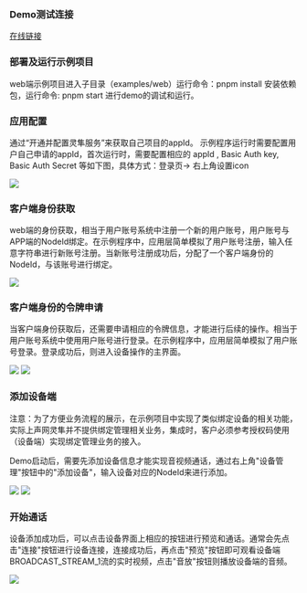 ### Demo测试连接

[在线链接](https://agoraio.github.io/agora-iot-callkit-web//#/)

### 部署及运行示例项目
web端示例项目进入子目录（examples/web）运行命令：pnpm install  安装依赖包，运行命令: pnpm start 进行demo的调试和运行。 

### 应用配置
通过“开通并配置灵隼服务”来获取自己项目的appId。 示例程序运行时需要配置用户自己申请的appId，首次运行时，需要配置相应的 appId
, Basic Auth key,  Basic Auth Secret 等如下图，具体方式：登录页→ 右上角设置icon

![](./resource/setting.png)

### 客户端身份获取
web端的身份获取，相当于用户账号系统中注册一个新的用户账号，用户账号与 APP端的NodeId绑定。在示例程序中，应用层简单模拟了用户账号注册，输入任意字符串进行新账号注册。当新账号注册成功后，分配了一个客户端身份的NodeId，与该账号进行绑定。

![](./resource/register.png)

### 客户端身份的令牌申请
当客户端身份获取后，还需要申请相应的令牌信息，才能进行后续的操作。相当于用户账号系统中使用用户账号进行登录。在示例程序中，应用层简单模拟了用户账号登录。登录成功后，则进入设备操作的主界面。

![](./resource/login.png)
![](./resource/devices.png)


### 添加设备端
注意：为了方便业务流程的展示，在示例项目中实现了类似绑定设备的相关功能，实际上声网灵隼并不提供绑定管理相关业务，集成时，客户必须参考授权码使用（设备端）实现绑定管理业务的接入。

Demo启动后，需要先添加设备信息才能实现音视频通话，通过右上角"设备管理"按钮中的"添加设备"，输入设备对应的NodeId来进行添加。

![](./resource/add.png)
![](./resource/preview.png)


### 开始通话
设备添加成功后，可以点击设备界面上相应的按钮进行预览和通话。通常会先点击"连接"按钮进行设备连接，连接成功后，再点击"预览"按钮即可观看设备端BROADCAST_STREAM_1流的实时视频，点击"音放"按钮则播放设备端的音频。

![](./resource/preview_video.png)
